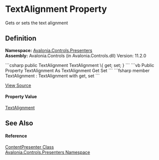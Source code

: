 # TextAlignment Property


Gets or sets the text alignment



## Definition
**Namespace:** <a href="N_Avalonia_Controls_Presenters">Avalonia.Controls.Presenters</a>  
**Assembly:** Avalonia.Controls (in Avalonia.Controls.dll) Version: 11.2.0

<Tabs groupId="api-code-preview">
<TabItem value="csharp" label="C#">
```csharp
public TextAlignment TextAlignment \{ get; set; }
```
</TabItem>
<TabItem value="vb" label="VB">
```vb
Public Property TextAlignment As TextAlignment
	Get
	Set
```
</TabItem>
<TabItem value="fsharp" label="F#">
```fsharp
member TextAlignment : TextAlignment with get, set
```
</TabItem>
</Tabs>



<a href="https://github.com/AvaloniaUI/Avalonia/tree/master/src/Avalonia.Controls/Presenters/ContentPresenter.cs#L297" title="View the source code">View Source</a>



#### Property Value
<a href="T_Avalonia_Media_TextAlignment">TextAlignment</a>

## See Also


#### Reference
<a href="T_Avalonia_Controls_Presenters_ContentPresenter">ContentPresenter Class</a>  
<a href="N_Avalonia_Controls_Presenters">Avalonia.Controls.Presenters Namespace</a>  
